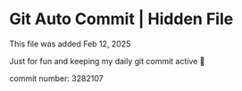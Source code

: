# Git Auto Commit | Hidden File

This file was added Feb 12, 2025

Just for fun and keeping my daily git commit active 🤪

commit number: 3282107
